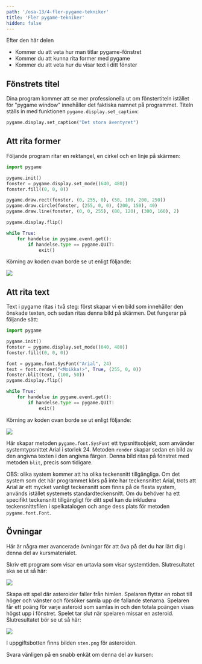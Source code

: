 ```yaml
---
path: '/osa-13/4-fler-pygame-tekniker'
title: 'Fler pygame-tekniker'
hidden: false
---
```


<text-box variant='learningObjectives' name='Inlärningsmål'>

Efter den här delen

- Kommer du att veta hur man titlar pygame-fönstret
- Kommer du att kunna rita former med pygame
- Kommer du att veta hur du visar text i ditt fönster

</text-box>

## Fönstrets titel

Dina program kommer att se mer professionella ut om fönstertiteln istället för "pygame window" innehåller det faktiska namnet på programmet. Titeln ställs in med funktionen `pygame.display.set_caption`:

```python
pygame.display.set_caption("Det stora äventyret")
```

## Att rita former

Följande program ritar en rektangel, en cirkel och en linje på skärmen:

```python
import pygame

pygame.init()
fonster = pygame.display.set_mode((640, 480))
fonster.fill((0, 0, 0))

pygame.draw.rect(fonster, (0, 255, 0), (50, 100, 200, 250))
pygame.draw.circle(fonster, (255, 0, 0), (200, 150), 40)
pygame.draw.line(fonster, (0, 0, 255), (80, 120), (300, 160), 2)

pygame.display.flip()

while True:
    for handelse in pygame.event.get():
        if handelse.type == pygame.QUIT:
            exit()
```

Körning av koden ovan borde se ut enligt följande:

<img src="pygame_kuviot.gif">

## Att rita text

Text i pygame ritas i två steg: först skapar vi en bild som innehåller den önskade texten, och sedan ritas denna bild på skärmen. Det fungerar på följande sätt:

```python
import pygame

pygame.init()
fonster = pygame.display.set_mode((640, 480))
fonster.fill((0, 0, 0))

font = pygame.font.SysFont("Arial", 24)
text = font.render("<Moikka!>", True, (255, 0, 0))
fonster.blit(text, (100, 50))
pygame.display.flip()

while True:
    for handelse in pygame.event.get():
        if handelse.type == pygame.QUIT:
            exit()
```

Körning av koden ovan borde se ut enligt följande:

<img src="pygame_teksti.gif">

Här skapar metoden `pygame.font.SysFont` ett typsnittsobjekt, som använder systemtypsnittet Arial i storlek 24. Metoden `render` skapar sedan en bild av den angivna texten i den angivna färgen. Denna bild ritas på fönstret med metoden `blit`, precis som tidigare.

OBS: olika system kommer att ha olika teckensnitt tillgängliga. Om det system som det här programmet körs på inte har teckensnittet Arial, trots att Arial är ett mycket vanligt teckensnitt som finns på de flesta system, används istället systemets standardteckensnitt. Om du behöver ha ett specifikt teckensnitt tillgängligt för ditt spel kan du inkludera teckensnittsfilen i spelkatalogen och ange dess plats för metoden `pygame.font.Font`.

## Övningar

Här är några mer avancerade övningar för att öva på det du har lärt dig i denna del av kursmaterialet.

<programming-exercise name='Kello' tmcname='osa13-16_kello'>

Skriv ett program som visar en urtavla som visar systemtiden. Slutresultatet ska se ut så här:

<img src="pygame_kello.gif">

</programming-exercise>

<programming-exercise name='Asteroider' tmcname='osa13-17_asteroider'>

Skapa ett spel där asteroider faller från himlen. Spelaren flyttar en robot till höger och vänster och försöker samla upp de fallande stenarna. Spelaren får ett poäng för varje asteroid som samlas in och den totala poängen visas högst upp i fönstret. Spelet tar slut när spelaren missar en asteroid. Slutresultatet bör se ut så här:

<img src="pygame_asteroidit.gif">

I uppgiftsbotten finns bilden `sten.png` för asteroiden.

</programming-exercise>


Svara vänligen på en snabb enkät om denna del av kursen:

<quiz id="a43f2a08-b665-5bea-ac53-1e8c421b0c28"></quiz>
